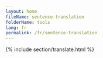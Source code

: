 ```yaml
---
layout: home
fileName: sentence-translation
folderName: tools
lang: fr
permalink: /fr/sentence-translation
---
```

{% include section/translate.html %}